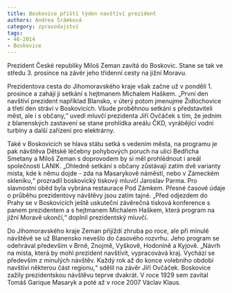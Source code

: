 ```yaml
---
title: Boskovice příští týden navštíví prezident
authors: Andrea Šrámková
category: zpravodajství
tags: 
- 46-2014
- Boskovice
---
```

Prezident České republiky Miloš Zeman zavítá do Boskovic. Stane se tak ve středu 3. prosince na závěr jeho třídenní cesty na jižní Moravu.

Prezidentova cesta do Jihomoravského kraje však začne už v pondělí 1. prosince a zahájí ji setkání s hejtmanem Michalem Haškem. „První den navštíví prezident například Blansko, v úterý potom jmenujme Židlochovice a třetí den stráví v Boskovicích. Všude proběhnou setkání s představiteli měst, ale i s občany,“ uvedl mluvčí prezidenta Jiří Ovčáček s tím, že jedním z blanenských zastavení se stane prohlídka areálu ČKD, vyrábějící vodní turbíny a další zařízení pro elektrárny.

Také v Boskovicích se hlava státu setká s vedením města, na programu je pak návštěva Dětské léčebny pohybových poruch na ulici Bedřicha Smetany a Miloš Zeman s doprovodem by si měl prohlédnout i areál společnosti LANIK. „Ohledně setkání s občany zůstávají zatím dvě varianty místa, kde k němu dojde - zda na Masarykově náměstí, nebo v Zámeckém skleníku,“ prozradil boskovický tiskový mluvčí Jaroslav Parma. Pro slavnostní oběd byla vybrána restaurace Pod Zámkem. Přesné časové údaje o průběhu prezidentovy návštěvy jsou zatím tajné. „Před odjezdem do Prahy se v Boskovicích ještě uskuteční závěrečná tisková konference s panem prezidentem a s hejtmanem Michalem Haškem, která program na jižní Moravě ukončí,“ doplnil prezidentský mluvčí.

Do Jihomoravského kraje  Zeman přijíždí zhruba po roce, ale při minulé návštěvě se už Blanensko nevešlo do časového rozvrhu. Jeho program se odehrával především v Brně, Znojmě, Vyškově, Hodoníně a Kyjově. „Návrh na místa, která by mohl prezident navštívit, vypracovává kraj. Vychází se především z minulých návštěv. Každý rok až do konce volebního období navštíví některou část regionu,“ sdělil na závěr Jiří Ovčáček. Boskovice zažily prezidentskou návštěvu teprve dvakrát. V roce 1929 sem zavítal Tomáš Garique Masaryk a poté až v roce 2007 Václav Klaus.


